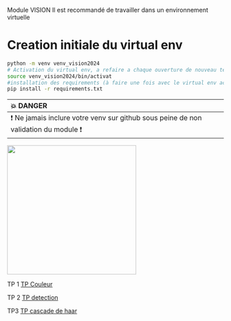 Module VISION
Il est recommandé de travailler dans un environnement virtuelle 
# Creation initiale  du virtual env
``` bash
python -m venv venv_vision2024
# Activation du virtual env, a refaire a chaque ouverture de nouveau terminal
source venv_vision2024/bin/activat
#installation des requirements (à faire une fois avec le virtual env activé)
pip install -r requirements.txt
````

| :boom: DANGER              |
|:---------------------------|
| :exclamation: Ne jamais inclure votre venv sur github sous peine de non validation du module  :exclamation:|


<img src="img/th.jpeg" height="300">

TP 1 [TP Couleur ](TP_couleur.md)

TP 2 [TP detection ](TP_detection.md)

TP3 [TP cascade de haar](TP_cascade_de_haar.md)
